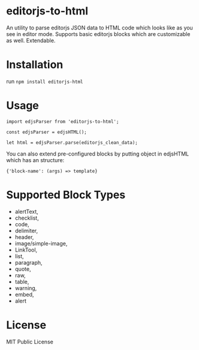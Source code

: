 # editorjs-to-html

An utility to parse editorjs JSON data to HTML code which looks like as you see in editor mode.
Supports basic editorjs blocks which are customizable as well. Extendable.

# Installation

run
`npm install editorjs-html`

# Usage

```
import edjsParser from 'editorjs-to-html';

const edjsParser = edjsHTML();

let html = edjsParser.parse(editorjs_clean_data);
```

You can also extend pre-configured blocks by putting object in edjsHTML which has an structure:

```
{'block-name': (args) => template}
```

# Supported Block Types

- alertText,
- checklist,
- code,
- delimiter,
- header,
- image/simple-image,
- LinkTool,
- list,
- paragraph,
- quote,
- raw,
- table,
- warning,
- embed,
- alert

# License

MIT Public License
